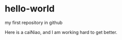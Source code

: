 # hello-world
my first repository in github

Here is a caiNiao, and I am working hard to get better.
